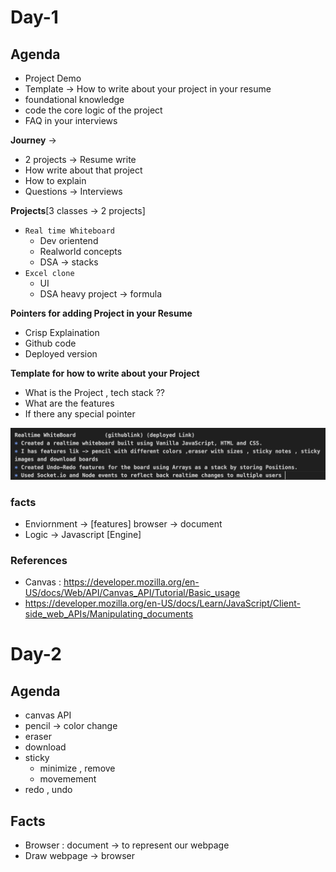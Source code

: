 # Day-1
## Agenda
* Project Demo
* Template -> How to write about your project in your resume
* foundational knowledge 
* code the core logic of the project
* FAQ in your interviews

**Journey** -> 
  * 2 projects -> Resume write 
  * How write about that project
  * How to explain 
  * Questions -> Interviews 

**Projects**[3 classes -> 2 projects]
* `Real time Whiteboard`
  * Dev orientend
  * Realworld concepts
  * DSA -> stacks 
* `Excel clone` 
  * UI
  * DSA heavy project -> formula

**Pointers for adding Project in your Resume** 
* Crisp Explaination
* Github code 
* Deployed version

**Template for how to write about your Project**
* What is the Project , tech stack ??
* What are the features
* If there any special pointer
  

![](resume.png)

### facts
* Enviornment -> [features]  browser  -> document
* Logic -> Javascript [Engine] 


### References 
* Canvas : https://developer.mozilla.org/en-US/docs/Web/API/Canvas_API/Tutorial/Basic_usage
* https://developer.mozilla.org/en-US/docs/Learn/JavaScript/Client-side_web_APIs/Manipulating_documents



# Day-2 

## Agenda
* canvas API
* pencil -> color change
* eraser
* download 
* sticky
  * minimize , remove
  * movemement
* redo , undo

## Facts
* Browser : document -> to represent our webpage
* Draw webpage -> browser  






